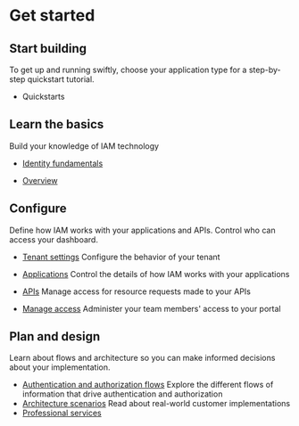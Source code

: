 # Get started

## Start building

To get up and running swiftly, choose your application type for a step-by-step quickstart tutorial.

- Quickstarts

## Learn the basics

Build your knowledge of IAM technology 

- [Identity fundamentals](./identity-fundamentals/)

- [Overview](./overview/)

## Configure

Define how IAM works with your applications and APIs. Control who can access your dashboard.

- [Tenant settings](./tenant-settings/)
Configure the behavior of your tenant

- [Applications](./applications/)
Control the details of how IAM works with your applications

- [APIs](./apis/)
Manage access for resource requests made to your APIs

- [Manage access](./manage-portal-access/)
Administer your team members' access to your portal

## Plan and design

Learn about flows and architecture so you can make informed decisions about your implementation.

- [Authentication and authorization flows](./authentication-and-authorization-flow/)
Explore the different flows of information that drive authentication and authorization
- [Architecture scenarios](./architecture-scenarios/)
Read about real-world customer implementations
- [Professional services](./professional-services/)
